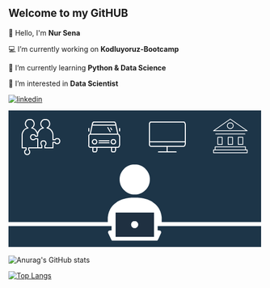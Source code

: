 ##       Welcome to my GitHUB
👋 Hello, I'm **Nur Sena**

💻 I’m currently working on **Kodluyoruz-Bootcamp**

📌 I’m currently learning **Python & Data Science**

👀 I’m interested in **Data Scientist**




[![linkedin](https://img.shields.io/badge/-linkedin-757575?style=flat-quare&labelColor=757575&logo=linkedin&logoColor=white&link=link)](www.linkedin.com/in/nur-sena-bozdağ-447605177)






   <img src="https://github.com/nursenabozdag/nursenabozdag/blob/main/98280c9ae6e97b29681fccbf04e57117.gif" width="auto">





![Anurag's GitHub stats](https://github-readme-stats.vercel.app/api?username=nursenabozdag&show_icons=true&theme=dark)




[![Top Langs](https://github-readme-stats.vercel.app/api/top-langs/?username=nursenabozdag&langs_count=8)](https://github.com/anuraghazra/github-readme-stats)




